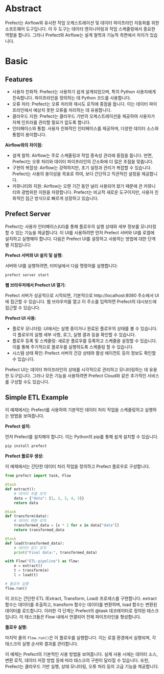 # Abstract

Prefect는 Airflow와 유사한 작업 오케스트레이션 및 데이터 파이프라인 자동화를
위한 소프트웨어 도구입니다. 이 두 도구는 데이터 엔지니어링과 작업 스케줄링에서
중요한 역할을 합니다. 그러나 Prefect와 Airflow는 설계 철학과 기능적 측면에서
차이가 있습니다.

# Basic

## Features

- 사용자 친화적: Prefect는 사용하기 쉽게 설계되었으며, 특히 Python 사용자에게
  친숙합니다. 파이프라인을 정의하는 데 Python 코드를 사용합니다.
- 오류 처리: Prefect는 오류 처리와 재시도 로직에 중점을 둡니다. 이는 데이터
  파이프라인에서 예상치 못한 오류를 처리하는 데 유용합니다.
- 클라우드 지원: Prefect는 클라우드 기반의 오케스트레이션을 제공하여 사용자가
  자체 인프라를 관리할 필요가 없도록 합니다.
- 인터페이스와 통합: 사용자 친화적인 인터페이스를 제공하며, 다양한 데이터 소스와 통합이 용이합니다.

**Airflow와의 차이점:**

- 설계 철학: Airflow는 주로 스케줄링과 작업 종속성 관리에 중점을 둡니다. 반면,
  Prefect는 오류 처리와 데이터 파이프라인의 간소화에 더 많은 초점을 맞춥니다.
- 구현의 복잡성: Airflow는 강력하지만, 초기 설정과 관리가 복잡할 수 있습니다.
  Prefect는 사용의 용이성을 목표로 하여, 보다 간단하고 직관적인 설정을
  제공합니다.
- 커뮤니티와 지원: Airflow는 오랜 기간 동안 널리 사용되어 왔기 때문에 큰
  커뮤니티와 광범위한 지원을 자랑합니다. Prefect는 비교적 새로운 도구이지만,
  사용자 친화적인 접근 방식으로 빠르게 성장하고 있습니다.

## Prefect Server

Prefect는 사용자 인터페이스(UI)를 통해 플로우의 실행 상태와 세부 정보를
모니터링할 수 있는 기능을 제공합니다. 이 UI를 사용하려면 먼저 Prefect 서버와
UI를 로컬에 설치하고 실행해야 합니다. 다음은 Prefect UI를 설정하고 사용하는
방법에 대한 단계별 지침입니다:

**Prefect 서버와 UI 설치 및 실행:**

서버와 UI를 실행하려면, 터미널에서 다음 명령어를 실행합니다:

```bash
prefect server start
```

**웹 브라우저에서 Prefect UI 열기:**

Prefect 서버가 성공적으로 시작되면, 기본적으로 http://localhost:8080 주소에서
UI에 접근할 수 있습니다. 웹 브라우저를 열고 이 주소를 입력하면 Prefect의
대시보드에 접근할 수 있습니다. 

**Prefect UI 사용:**

- 플로우 모니터링: UI에서는 실행 중이거나 완료된 플로우의 상태를 볼 수 있습니다.
  각 플로우의 실행 세부 사항, 로그, 실행 결과 등을 확인할 수 있습니다.
- 플로우 등록 및 스케줄링: 새로운 플로우를 등록하고 스케줄을 설정할 수 있습니다.
  이를 통해 주기적으로 플로우를 실행하도록 스케줄링 할 수 있습니다.
- 시스템 상태 확인: Prefect 서버의 건강 상태와 활성 에이전트 등의 정보도 확인할
  수 있습니다.

Prefect UI는 데이터 파이프라인의 상태를 시각적으로 관리하고 모니터링하는 데
유용한 도구입니다. 그러나 모든 기능을 사용하려면 Prefect Cloud와 같은 추가적인
서비스를 구성할 수도 있습니다.

## Simple ETL Example

이 예제에서는 Prefect를 사용하여 기본적인 데이터 처리 작업을 스케줄링하고 실행하는 방법을 보여줍니다.

**Prefect 설치:**

먼저 Prefect를 설치해야 합니다. 이는 Python의 pip를 통해 쉽게 설치할 수 있습니다.

```bash
pip install prefect
```

**Prefect 플로우 생성:**

이 예제에서는 간단한 데이터 처리 작업을 정의하고 Prefect 플로우로 구성합니다.

```py
from prefect import task, Flow

@task
def extract():
    # 데이터 추출 로직
    data = {"data": [1, 2, 3, 4, 5]}
    return data

@task
def transform(data):
    # 데이터 변환 로직
    transformed_data = [x * 2 for x in data["data"]]
    return transformed_data

@task
def load(transformed_data):
    # 데이터 로드 로직
    print("Final data:", transformed_data)

with Flow("ETL-pipeline") as flow:
    e = extract()
    t = transform(e)
    l = load(t)

# 플로우 실행
flow.run()
```

이 코드는 간단한 ETL (Extract, Transform, Load) 프로세스를 구현합니다. extract
함수는 데이터를 추출하고, transform 함수는 데이터를 변환하며, load 함수는 변환된
데이터를 로드합니다. 이러한 각 단계는 Prefect의 @task 데코레이터로 정의된
태스크입니다. 이 태스크들은 Flow 내에서 연결되어 전체 파이프라인을 형성합니다.

**플로우 실행:**

마지막 줄의 `flow.run()`은 이 플로우를 실행합니다. 이는 로컬 환경에서 실행되며,
각 태스크의 실행 순서와 결과를 관리합니다.

이 예제는 Prefect의 기본적인 사용 방법을 보여줍니다. 실제 사용 시에는 데이터
소스, 변환 로직, 데이터 저장 방법 등에 따라 태스크의 구현이 달라질 수 있습니다.
또한, Prefect는 클라우드 기반 실행, 상태 모니터링, 오류 처리 등의 고급 기능을
제공합니다.
